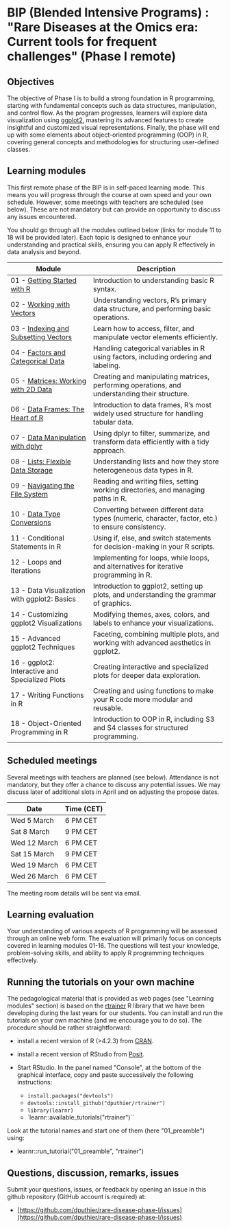 # BIP (Blended Intensive Programs) : "Rare Diseases at the Omics era: Current tools for frequent challenges" (Phase I remote)
  
## Objectives 

The objective of Phase I is to build a strong foundation in R programming, starting with fundamental concepts such as data structures, manipulation, and control flow. As the program progresses, learners will explore data visualization using [ggplot2](https://ggplot2.tidyverse.org/), mastering its advanced features to create insightful and customized visual representations. Finally, the phase will end up with some elements about object-oriented programming (OOP) in R, covering general concepts and methodologies for structuring user-defined classes.

## Learning modules

This first remote phase of the BIP is in self-paced learning mode. This means you will progress through the course at own speed and your own schedule. However, some meetings with teachers are scheduled (see below). These are not mandatory but can provide an opportunity to discuss any issues encountered. 

You should go through all the modules outlined below (links for module 11 to 18 will be provided later). Each topic is designed to enhance your understanding and practical skills, ensuring you can apply R effectively in data analysis and beyond.


| Module | Description |
|--------|------------|
| 01 - [Getting Started with R](https://denis-puthier-bip.shinyapps.io/01_preamble/) | Introduction to understanding basic R syntax. |
| 02 - [Working with Vectors](https://denis-puthier-bip.shinyapps.io/02_vectors/) | Understanding vectors, R’s primary data structure, and performing basic operations. |
| 03 - [Indexing and Subsetting Vectors](https://denis-puthier-bip.shinyapps.io/03_vector_indexing/) | Learn how to access, filter, and manipulate vector elements efficiently. |
| 04 - [Factors and Categorical Data](https://denis-puthier-bip.shinyapps.io/04_factors/) | Handling categorical variables in R using factors, including ordering and labeling. |
| 05 - [Matrices: Working with 2D Data](https://denis-puthier-bip.shinyapps.io/05_matrices/) | Creating and manipulating matrices, performing operations, and understanding their structure. |
| 06 - [Data Frames: The Heart of R](https://denis-puthier-bip.shinyapps.io/06_dataframes/) | Introduction to data frames, R’s most widely used structure for handling tabular data. |
| 07 - [Data Manipulation with dplyr](https://denis-puthier-bip.shinyapps.io/07_dplyr/) | Using dplyr to filter, summarize, and transform data efficiently with a tidy approach. |
| 08 - [Lists: Flexible Data Storage](https://denis-puthier-bip.shinyapps.io/08_listss/) | Understanding lists and how they store heterogeneous data types in R. |
| 09 - [Navigating the File System]( https://denis-puthier-bip.shinyapps.io/09_file_system/) | Reading and writing files, setting working directories, and managing paths in R. |
| 10 - [Data Type Conversions](https://denis-puthier-bip.shinyapps.io/10_conversions/) | Converting between different data types (numeric, character, factor, etc.) to ensure consistency. |
| 11 - Conditional Statements in R | Using if, else, and switch statements for decision-making in your R scripts. |
| 12 - Loops and Iterations | Implementing for loops, while loops, and alternatives for iterative programming in R. |
| 13 - Data Visualization with ggplot2: Basics | Introduction to ggplot2, setting up plots, and understanding the grammar of graphics. |
| 14 - Customizing ggplot2 Visualizations | Modifying themes, axes, colors, and labels to enhance your visualizations. |
| 15 - Advanced ggplot2 Techniques | Faceting, combining multiple plots, and working with advanced aesthetics in ggplot2. |
| 16 - ggplot2: Interactive and Specialized Plots | Creating interactive and specialized plots for deeper data exploration. |
| 17 - Writing Functions in R | Creating and using functions to make your R code more modular and reusable. |
| 18 - Object-Oriented Programming in R | Introduction to OOP in R, including S3 and S4 classes for structured programming. |

## Scheduled meetings

Several meetings with teachers are planned (see below). Attendance is not mandatory, but they offer a chance to discuss any potential issues. We may discuss later of additional slots in April and on adjusting the propose dates.

| Date              | Time (CET)               |
|------------------|------------------------|
| Wed 5 March     | 6 PM CET                |
| Sat 8 March     | 9 PM CET                |
| Wed 12 March    | 6 PM CET                |
| Sat 15 March    | 9 PM CET                |
| Wed 19 March    | 6 PM CET                |
| Wed 26 March    | 6 PM CET                |

The meeting room details will be sent via email.

## Learning evaluation

Your understanding of various aspects of R programming will be assessed through an online web form. The evaluation will primarily focus on concepts covered in learning modules 01-16. The questions will test your knowledge, problem-solving skills, and ability to apply R programming techniques effectively. 

## Running the tutorials on your own machine

The pedagological material that is provided as  web pages (see "Learning modules" section) is based on the [rtrainer](https://github.com/dputhier/rtrainer) R library that we have been developing during the last years for our students. You can install and run the tutorials on your own machine (and we encourage you to do so). The procedure should be rather straightforward:

- install a recent version of R (>4.2.3) from [CRAN](https://cran.r-project.org/). 
- install a recent version of RStudio from [Posit](https://posit.co/download/rstudio-desktop/). 
- Start RStudio. In the panel named "Console", at the bottom of the graphical interface, copy and paste successively the following instructions:

  - `install.packages("devtools")`
  - `devtools::install_github("dputhier/rtrainer")`
  - `library(learnr)`
  - `learnr::available_tutorials("rtrainer")``

Look at the tutorial names and start one of them  (here "01_preamble") using: 

- learnr::run_tutorial("01_preamble", "rtrainer") 


## Questions, discussion, remarks, issues

Submit your questions, issues, or feedback by opening an issue in this github repository (GitHub account is required) at:

- [https://github.com/dputhier/rare-disease-phase-I/issues](https://github.com/dputhier/rare-disease-phase-I/issues)


